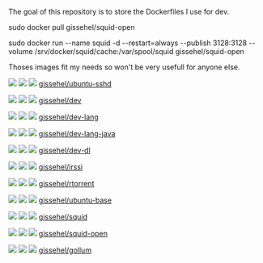 The goal of this repository is to store the Dockerfiles I use for dev.

sudo docker pull gissehel/squid-open

sudo docker run --name squid -d --restart=always --publish 3128:3128 --volume /srv/docker/squid/cache:/var/spool/squid gissehel/squid-open


Thoses images fit my needs so won't be very usefull for anyone else.

 [![](https://images.microbadger.com/badges/image/gissehel/ubuntu-sshd.svg)](https://microbadger.com/images/gissehel/ubuntu-sshd "Get your own image badge on microbadger.com") [![](https://images.microbadger.com/badges/version/gissehel/ubuntu-sshd.svg)](https://microbadger.com/images/gissehel/ubuntu-sshd "Get your own version badge on microbadger.com") [![](https://images.microbadger.com/badges/commit/gissehel/ubuntu-sshd.svg)](https://microbadger.com/images/gissehel/ubuntu-sshd "Get your own commit badge on microbadger.com") [gissehel/ubuntu-sshd](https://hub.docker.com/r/gissehel/ubuntu-sshd)


 [![](https://images.microbadger.com/badges/image/gissehel/dev.svg)](https://microbadger.com/images/gissehel/dev "Get your own image badge on microbadger.com") [![](https://images.microbadger.com/badges/version/gissehel/dev.svg)](https://microbadger.com/images/gissehel/dev "Get your own version badge on microbadger.com") [![](https://images.microbadger.com/badges/commit/gissehel/dev.svg)](https://microbadger.com/images/gissehel/dev "Get your own commit badge on microbadger.com") [gissehel/dev](https://hub.docker.com/r/gissehel/dev)


 [![](https://images.microbadger.com/badges/image/gissehel/dev-lang.svg)](https://microbadger.com/images/gissehel/dev-lang "Get your own image badge on microbadger.com") [![](https://images.microbadger.com/badges/version/gissehel/dev-lang.svg)](https://microbadger.com/images/gissehel/dev-lang "Get your own version badge on microbadger.com") [![](https://images.microbadger.com/badges/commit/gissehel/dev-lang.svg)](https://microbadger.com/images/gissehel/dev-lang "Get your own commit badge on microbadger.com") [gissehel/dev-lang](https://hub.docker.com/r/gissehel/dev-lang)


 [![](https://images.microbadger.com/badges/image/gissehel/dev-lang-java.svg)](https://microbadger.com/images/gissehel/dev-lang-java "Get your own image badge on microbadger.com") [![](https://images.microbadger.com/badges/version/gissehel/dev-lang-java.svg)](https://microbadger.com/images/gissehel/dev-lang-java "Get your own version badge on microbadger.com") [![](https://images.microbadger.com/badges/commit/gissehel/dev-lang-java.svg)](https://microbadger.com/images/gissehel/dev-lang-java "Get your own commit badge on microbadger.com") [gissehel/dev-lang-java](https://hub.docker.com/r/gissehel/dev-lang-java)


 [![](https://images.microbadger.com/badges/image/gissehel/dev-dl.svg)](https://microbadger.com/images/gissehel/dev-dl "Get your own image badge on microbadger.com") [![](https://images.microbadger.com/badges/version/gissehel/dev-dl.svg)](https://microbadger.com/images/gissehel/dev-dl "Get your own version badge on microbadger.com") [![](https://images.microbadger.com/badges/commit/gissehel/dev-dl.svg)](https://microbadger.com/images/gissehel/dev-dl "Get your own commit badge on microbadger.com") [gissehel/dev-dl](https://hub.docker.com/r/gissehel/dev-dl)


 [![](https://images.microbadger.com/badges/image/gissehel/irssi.svg)](https://microbadger.com/images/gissehel/irssi "Get your own image badge on microbadger.com") [![](https://images.microbadger.com/badges/version/gissehel/irssi.svg)](https://microbadger.com/images/gissehel/irssi "Get your own version badge on microbadger.com") [![](https://images.microbadger.com/badges/commit/gissehel/irssi.svg)](https://microbadger.com/images/gissehel/irssi "Get your own commit badge on microbadger.com") [gissehel/irssi](https://hub.docker.com/r/gissehel/irssi)


 [![](https://images.microbadger.com/badges/image/gissehel/rtorrent.svg)](https://microbadger.com/images/gissehel/rtorrent "Get your own image badge on microbadger.com") [![](https://images.microbadger.com/badges/version/gissehel/rtorrent.svg)](https://microbadger.com/images/gissehel/rtorrent "Get your own version badge on microbadger.com") [![](https://images.microbadger.com/badges/commit/gissehel/rtorrent.svg)](https://microbadger.com/images/gissehel/rtorrent "Get your own commit badge on microbadger.com") [gissehel/rtorrent](https://hub.docker.com/r/gissehel/rtorrent)


 [![](https://images.microbadger.com/badges/image/gissehel/ubuntu-base.svg)](https://microbadger.com/images/gissehel/ubuntu-base "Get your own image badge on microbadger.com") [![](https://images.microbadger.com/badges/version/gissehel/ubuntu-base.svg)](https://microbadger.com/images/gissehel/ubuntu-base "Get your own version badge on microbadger.com") [![](https://images.microbadger.com/badges/commit/gissehel/ubuntu-base.svg)](https://microbadger.com/images/gissehel/ubuntu-base "Get your own commit badge on microbadger.com") [gissehel/ubuntu-base](https://hub.docker.com/r/gissehel/ubuntu-base)


 [![](https://images.microbadger.com/badges/image/gissehel/squid.svg)](https://microbadger.com/images/gissehel/squid "Get your own image badge on microbadger.com") [![](https://images.microbadger.com/badges/version/gissehel/squid.svg)](https://microbadger.com/images/gissehel/squid "Get your own version badge on microbadger.com") [![](https://images.microbadger.com/badges/commit/gissehel/squid.svg)](https://microbadger.com/images/gissehel/squid "Get your own commit badge on microbadger.com") [gissehel/squid](https://hub.docker.com/r/gissehel/squid)


 [![](https://images.microbadger.com/badges/image/gissehel/squid-open.svg)](https://microbadger.com/images/gissehel/squid-open "Get your own image badge on microbadger.com") [![](https://images.microbadger.com/badges/version/gissehel/squid-open.svg)](https://microbadger.com/images/gissehel/squid-open "Get your own version badge on microbadger.com") [![](https://images.microbadger.com/badges/commit/gissehel/squid-open.svg)](https://microbadger.com/images/gissehel/squid-open "Get your own commit badge on microbadger.com") [gissehel/squid-open](https://hub.docker.com/r/gissehel/squid-open)


 [![](https://images.microbadger.com/badges/image/gissehel/gollum.svg)](https://microbadger.com/images/gissehel/gollum "Get your own image badge on microbadger.com") [![](https://images.microbadger.com/badges/version/gissehel/gollum.svg)](https://microbadger.com/images/gissehel/gollum "Get your own version badge on microbadger.com") [![](https://images.microbadger.com/badges/commit/gissehel/gollum.svg)](https://microbadger.com/images/gissehel/gollum "Get your own commit badge on microbadger.com") [gissehel/gollum](https://hub.docker.com/r/gissehel/gollum)


